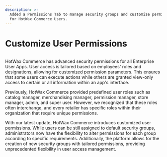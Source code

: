 ```yaml
---
description: >-
  Added a Permissions Tab to manage security groups and customize permissions
  for HotWax Commerce Users.
---
```


# Customize User Permissions



<figure><img src="https://www.hotwax.co/hubfs/User%20Permissions.png" alt=""><figcaption></figcaption></figure>

HotWax Commerce has advanced security permissions for all Enterprise User Apps. User access is tailored based on employees' roles and designations, allowing for customized permission parameters. This ensures that some users can execute actions while others are granted view-only access to certain or all information within an app's interface.

Previously, HotWax Commerce provided predefined user roles such as catalog manager, merchandising manager, permission manager, store manager, admin, and super user. However, we recognized that these roles often interchange, and every retailer has specific roles within their organization that require unique permissions.

With our latest update, HotWax Commerce introduces customized user permissions. While users can be still assigned to default security groups, administrators now have the flexibility to alter permissions for each group according to specific requirements. Additionally, the platform allows for the creation of new security groups with tailored permissions, providing unprecedented flexibility in user access management.
